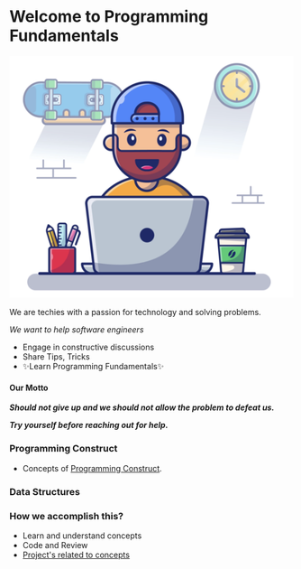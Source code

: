 # Welcome to Programming Fundamentals

![image](assets/images/programmer.png)

We are techies with a passion for technology and solving problems.

*We want to help software engineers*

- Engage in constructive discussions
- Share Tips, Tricks
- ✨Learn Programming Fundamentals✨

#### Our Motto
**_Should not give up and we should not allow the problem to defeat us._**

**_Try yourself before reaching out for help._**

### Programming Construct
- Concepts of [Programming Construct](/programming-constructs/).

### Data Structures



### How we accomplish this?

- Learn and understand concepts
- Code and Review
- [Project's related to concepts](https://github.com/santosh-1987/ScalingChallenges)
